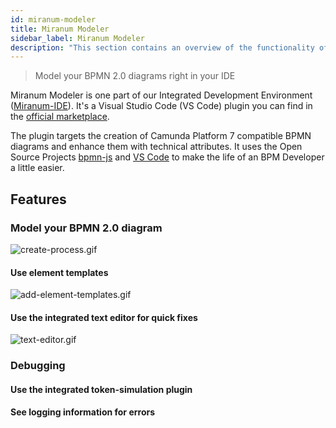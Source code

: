 ```yaml
---
id: miranum-modeler
title: Miranum Modeler
sidebar_label: Miranum Modeler  
description: "This section contains an overview of the functionality of the Miranum Modeler."
---
```


> Model your BPMN 2.0 diagrams right in your IDE

Miranum Modeler is one part of our Integrated Development Environment ([Miranum-IDE](intro-miranum-ide.md)).
It's a Visual Studio Code (VS Code) plugin you can find in the [official marketplace](https://marketplace.visualstudio.com/items?itemName=miragon-gmbh.vs-code-bpmn-modeler).

The plugin targets the creation of Camunda Platform 7 compatible BPMN diagrams and enhance them with technical attributes.
It uses the Open Source Projects [bpmn-js](https://bpmn.io/toolkit/bpmn-js/) and [VS Code](https://code.visualstudio.com/) 
to make the life of an BPM Developer a little easier.

## Features

### Model your BPMN 2.0 diagram

![create-process.gif](@site/docs/components/miranum-ide/static/img/miranum-modeler/create-process.gif)

#### Use element templates

![add-element-templates.gif](@site/docs/components/miranum-ide/static/img/miranum-modeler/add-element-templates.gif)

#### Use the integrated text editor for quick fixes

![text-editor.gif](@site/docs/components/miranum-ide/static/img/miranum-modeler/text-editor.gif)

### Debugging

#### Use the integrated token-simulation plugin

#### See logging information for errors
